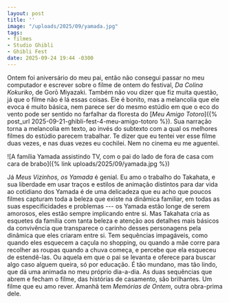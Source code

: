 ```yaml
---
layout: post
title: ''
image: "/uploads/2025/09/yamada.jpg"
tags:
- filmes
- Studio Ghibli
- Ghibli Fest
date: 2025-09-24 19:44 -0300
---
```

Ontem foi aniversário do meu pai, então não consegui passar no meu computador e escrever sobre o filme de ontem do festival, _Da Colina Kokuriko_, de Gorō Miyazaki. Também não vou dizer que fiz muita questão, já que o filme não é lá essas coisas. Ele é bonito, mas a melancolia que ele evoca é muito básica, nem parece ser do mesmo estúdio em que o eco do vento pode ser sentido no farfalhar da floresta do [_Meu Amigo Totoro_]({% post_url 2025-09-21-ghibli-fest-4-meu-amigo-totoro %}). Sua narração torna a melancolia em texto, ao invés do subtexto com a qual os melhores filmes do estúdio parecem trabalhar. Te dizer que eu tentei ver esse filme duas vezes, e nas duas vezes eu cochilei. Nem no cinema eu me aguentei.

![A família Yamada assistindo TV, com o pai do lado de fora de casa com cara de brabo]({% link uploads/2025/09/yamada.jpg %})

Já _Meus Vizinhos, os Yamada_ é genial. Eu amo o trabalho do Takahata, e sua liberdade em usar traços e estilos de animação distintos para dar vida ao cotidiano dos Yamada é de uma delicadeza que eu acho que poucos filmes capturam toda a beleza que existe na dinâmica familiar, em todas as suas especificidades e problemas --- os Yamada estão longe de serem amorosos, eles estão sempre implicando entre si. Mas Takahata cria as esquetes da família com tanta beleza e atenção aos detalhes mais básicos da convivência que transparece o carinho desses personagens pela dinâmica que eles criaram entre si. Tem sequências impagáveis, como quando eles esquecem a caçula no shopping, ou quando a mãe corre para recolher as roupas quando a chuva começa, e percebe que ela esqueceu de estendê-las. Ou aquela em que o pai se levanta e oferece para buscar algo caso alguem queira, só por educação. É tão mundano, mas tão lindo, que dá uma animada no meu próprio dia-a-dia. As duas sequências que abrem e fecham o filme, das histórias de casamento, são brilhantes. Um filme que eu amo rever. Amanhã tem _Memórias de Ontem_, outra obra-prima dele.
